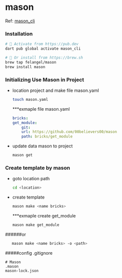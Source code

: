 # mason
  Ref: [mason_cli](https://pub.dev/packages/mason_cli)

### Installation

```sh
# 🎯 Activate from https://pub.dev
dart pub global activate mason_cli

# 🍺 Or install from https://brew.sh
brew tap felangel/mason
brew install mason
```

### Initializing Use Mason in Project

- location project and make file mason.yaml
    ```sh
    touch mason.yaml
    ```

    ***exmaple file mason.yaml
    ```.yaml
    bricks:
    get_module:
        git:
        url: https://github.com/00believers00/mason
        path: bricks/get_module
    ```

- update data mason to project 
    ```sh
    mason get
    ```

### Create template by mason 

- goto location path
    ```sh
    cd <location>   
    ```
- create template
    ```sh
    mason make <name bricks>
    ```
    ***exmaple create get_module
    ```sh
    mason make get_module
    ```
######or
 ```sh
    mason make <name bricks> -o <path>
 ```

#####config .gitignore
```
# Mason
.mason
mason-lock.json
```